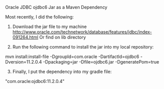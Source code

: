 Oracle JDBC ojdbc6 Jar as a Maven Dependency

Most recently, I did the following:

1) Download the jar file to my machine http://www.oracle.com/technetwork/database/features/jdbc/index-091264.html
   Or find on lib directory

2) Run the following command to install the jar into my local repository:

mvn install:install-file -DgroupId=com.oracle -DartifactId=ojdbc6 -Dversion=11.2.0.4 -Dpackaging=jar -Dfile=ojdbc6.jar -DgeneratePom=true

3) Finally, I put the dependency into my gradle file:

"com.oracle:ojdbc6:11.2.0.4"